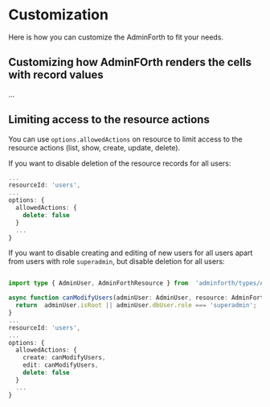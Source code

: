 
# Customization

Here is how you can customize the AdminForth to fit your needs.

## Customizing how AdminFOrth renders the cells with record values

...

## Limiting access to the resource actions



You can use `options.allowedActions` on resource to limit access to the resource actions (list, show, create, update, delete).

If you want to disable deletion of the resource records for all users:

```ts
...
resourceId: 'users',
...
options: {
  allowedActions: {
    delete: false
  }
  ...
}
```

If you want to disable creating and editing of new users for all users apart from users with role `superadmin`, but disable deletion for all users:

```ts

import type { AdminUser, AdminForthResource } from  'adminforth/types/AdminForthConfig.js';

async function canModifyUsers(adminUser: AdminUser, resource: AdminForthResource, meta: any): boolean {
  return  adminUser.isRoot || adminUser.dbUser.role === 'superadmin';
}
...
resourceId: 'users',
...
options: {
  allowedActions: {
    create: canModifyUsers,
    edit: canModifyUsers,
    delete: false
  }
  ...
}
```